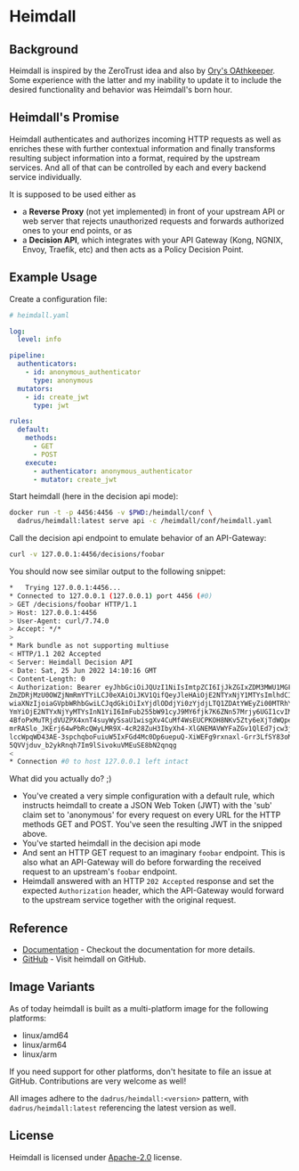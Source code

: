 # Heimdall

## Background

Heimdall is inspired by the ZeroTrust idea and also by [Ory's OAthkeeper](https://www.ory.sh/docs/oathkeeper). Some experience with the latter and my inability to update it to include the desired functionality and behavior was Heimdall's born hour.

## Heimdall's Promise

Heimdall authenticates and authorizes incoming HTTP requests as well as enriches these with further contextual information and finally transforms resulting subject information into a format, required by the upstream services. And all of that can be controlled by each and every backend service individually.

It is supposed to be used either as
* a **Reverse Proxy** (not yet implemented) in front of your upstream API or web server that rejects unauthorized requests and forwards authorized ones to your end points, or as
* a **Decision API**, which integrates with your API Gateway (Kong, NGNIX, Envoy, Traefik, etc) and then acts as a Policy Decision Point.

## Example Usage

Create a configuration file:

```yaml
# heimdall.yaml

log:
  level: info

pipeline:
  authenticators:
    - id: anonymous_authenticator
      type: anonymous
  mutators:
    - id: create_jwt
      type: jwt

rules:
  default:
    methods:
      - GET
      - POST
    execute:
      - authenticator: anonymous_authenticator
      - mutator: create_jwt
```

Start heimdall (here in the decision api mode):

```bash
docker run -t -p 4456:4456 -v $PWD:/heimdall/conf \
  dadrus/heimdall:latest serve api -c /heimdall/conf/heimdall.yaml
```

Call the decision api endpoint to emulate behavior of an API-Gateway:

```bash
curl -v 127.0.0.1:4456/decisions/foobar
```

You should now see similar output to the following snippet:

```bash
*   Trying 127.0.0.1:4456...
* Connected to 127.0.0.1 (127.0.0.1) port 4456 (#0)
> GET /decisions/foobar HTTP/1.1
> Host: 127.0.0.1:4456
> User-Agent: curl/7.74.0
> Accept: */*
>
* Mark bundle as not supporting multiuse
< HTTP/1.1 202 Accepted
< Server: Heimdall Decision API
< Date: Sat, 25 Jun 2022 14:10:16 GMT
< Content-Length: 0
< Authorization: Bearer eyJhbGciOiJQUzI1NiIsImtpZCI6IjJkZGIxZDM3MWU1MGFjNDQ5ZGJhNjcyNj
ZmZDRjMzU0OWZjNmRmYTYiLCJ0eXAiOiJKV1QifQeyJleHAiOjE2NTYxNjY1MTYsImlhdCI6MTY1NjE2NjIxNi
wiaXNzIjoiaGVpbWRhbGwiLCJqdGkiOiIxYjdlODdjYi0zYjdjLTQ1ZDAtYWEyZi00MTRhYmI2YjBlMzciLCJu
YmYiOjE2NTYxNjYyMTYsInN1YiI6ImFub255bW91cyJ9MY6fjk7K6ZNn57Mrjy6UGI1cvIMCOOEJoCQF45PHQ3
4BfoPxMuTRjdVUZPX4xnT4suyWySsaU1wisgXv4CuMf4WsEUCPKOH8NKv5Zty6eXjTdWQpekDWYsHpVVwz8UHL
mrRASlo_JKErj64wPbRcQWyLMR9X-4cR28ZuH3IbyXh4-XlGNEMAVWYFaZGv1QlEd7jcw3jSVK0b5AtY-NUcVQ
lccWpqWD43AE-3spchqboFuiuW5IxFGd4Mc0Dp6uepuQ-XiWEFg9rxnaxl-Grr3LfSY83oML53Akrl4lGtVBu5
5QVVjduv_b2ykRnqh7Im9lSivokuVMEuSE8bN2qnqg
<
* Connection #0 to host 127.0.0.1 left intact
```

What did you actually do? ;)

* You've created a very simple configuration with a default rule, which instructs heimdall to create a JSON Web Token (JWT) with the 'sub' claim set to 'anonymous' for every request on every URL for the HTTP methods GET and POST. You've seen the resulting JWT in the snipped above.
* You've started heimdall in the decision api mode
* And sent an HTTP GET request to an imaginary `foobar` endpoint. This is also what an API-Gateway will do before forwarding the received request to an upstream's `foobar` endpoint.
* Heimdall answered with an HTTP `202 Accepted` response and set the expected `Authorization` header, which the API-Gateway would forward to the upstream service together with the original request.

## Reference

* [Documentation](https://dadrus.github.io/heimdall/docs/welcome/) - Checkout the documentation for more details.
* [GitHub](https://github.com/dadrus/heimdall) - Visit heimdall on GitHub.

## Image Variants

As of today heimdall is built as a multi-platform image for the following platforms:

* linux/amd64
* linux/arm64
* linux/arm

If you need support for other platforms, don't hesitate to file an issue at GitHub. Contributions are very welcome as well!

All images adhere to the `dadrus/heimdall:<version>` pattern, with `dadrus/heimdall:latest` referencing the latest version as well.

## License

Heimdall is licensed under [Apache-2.0](https://github.com/dadrus/heimdall/blob/main/LICENSE) license.